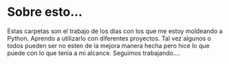 <h1>Sobre esto...</h1>

Estas carpetas son el trabajo de los dias con los que me estoy moldeando a Python.
Aprendo a utilizarlo con diferentes proyectos.
Tal vez algunos o todos pueden ser no esten de la mejora manera hecha pero hice lo que puede con lo que tenia a mi alcance.
Seguimos trabajando....
